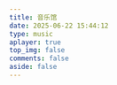 ```yaml
---
title: 音乐馆
date: 2025-06-22 15:44:12
type: music
aplayer: true
top_img: false
comments: false
aside: false
---
```

